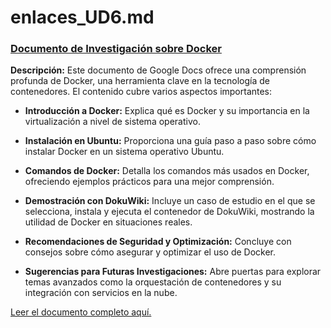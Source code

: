 # enlaces_UD6.md

### [Documento de Investigación sobre Docker](https://docs.google.com/document/d/URL_DEL_DOCUMENTO)

**Descripción:** Este documento de Google Docs ofrece una comprensión profunda de Docker, una herramienta clave en la tecnología de contenedores. El contenido cubre varios aspectos importantes:

- **Introducción a Docker:** Explica qué es Docker y su importancia en la virtualización a nivel de sistema operativo.

- **Instalación en Ubuntu:** Proporciona una guía paso a paso sobre cómo instalar Docker en un sistema operativo Ubuntu.

- **Comandos de Docker:** Detalla los comandos más usados en Docker, ofreciendo ejemplos prácticos para una mejor comprensión.

- **Demostración con DokuWiki:** Incluye un caso de estudio en el que se selecciona, instala y ejecuta el contenedor de DokuWiki, mostrando la utilidad de Docker en situaciones reales.

- **Recomendaciones de Seguridad y Optimización:** Concluye con consejos sobre cómo asegurar y optimizar el uso de Docker.

- **Sugerencias para Futuras Investigaciones:** Abre puertas para explorar temas avanzados como la orquestación de contenedores y su integración con servicios en la nube.

[Leer el documento completo aquí.](https://docs.google.com/document/d/1P3vjDKXGoIlQd78hO8RdctqaczNnEVC0V5VRTGfeir8/edit)
